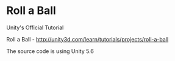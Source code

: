 # Roll a Ball

Unity's Official Tutorial

Roll a Ball - http://unity3d.com/learn/tutorials/projects/roll-a-ball

The source code is using Unity 5.6
